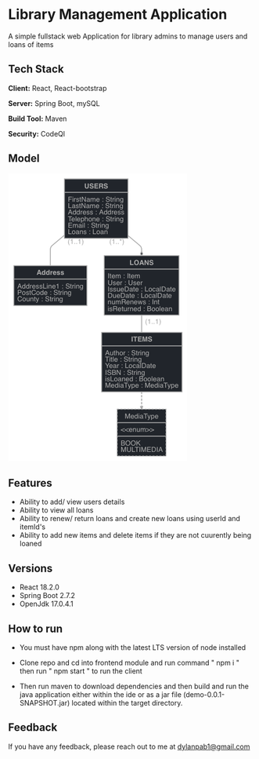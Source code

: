 # Library Management Application


A simple fullstack web Application for library admins to manage users and loans of items



## Tech Stack

**Client:** React, React-bootstrap

**Server:** Spring Boot, mySQL

**Build Tool:** Maven 

**Security:**  CodeQl

## Model

![](readme.resources/jhipster-jdl.png)


## Features

- Ability to add/ view users details 
- Ability to view all loans
- Ability to renew/ return loans and create new loans using userId and itemId's
- Ability to add new items and delete items if they are not cuurently being loaned


## Versions 

- React 18.2.0
- Spring Boot 2.7.2
- OpenJdk 17.0.4.1

## How to run

- You must have npm along with the latest LTS version of node installed

- Clone repo and cd into frontend module and run command " npm i " then run " npm start " to run the client  
- Then run maven to download dependencies and then build and run the java application either within the ide or as a 
  jar file (demo-0.0.1-SNAPSHOT.jar) located within the target directory. 

## Feedback

If you have any feedback, please reach out to me at dylanpab1@gmail.com

